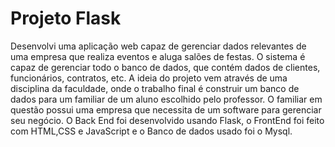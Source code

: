 <p style="text-align: justify">

# Projeto Flask

Desenvolvi uma aplicação web capaz de gerenciar dados relevantes de uma empresa que realiza eventos 
e aluga salões de festas. O sistema é capaz de gerenciar todo o banco de dados, que contém dados de 
clientes, funcionários, contratos, etc. A ideia do projeto vem através de uma disciplina da 
faculdade, onde o trabalho final é construir um banco de dados para um familiar de um aluno escolhido
pelo professor. O familiar em questão possui uma empresa que necessita de um software para gerenciar 
seu negócio. O Back End foi desenvolvido usando Flask, o FrontEnd foi feito com HTML,CSS e JavaScript
e o Banco de dados usado foi o Mysql.

